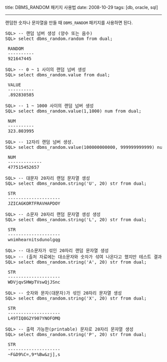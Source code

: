 title: DBMS_RANDOM 패키지 사용법
date: 2008-10-29
tags: [db, oracle, sql]

---
랜덤한 숫자나 문자열을 만들 때 `DBMS_RANDOM` 패키지를 사용하면 된다.
<!--more-->

<pre class="console">
SQL> -- 랜덤 넘버 생성 (양수 또는 음수)
SQL> select dbms_random.random from dual;

 RANDOM
 ----------
 921647445

SQL> -- 0 ~ 1 사이의 랜덤 넘버 생성
SQL> select dbms_random.value from dual;

 VALUE
 ----------
 .892830585

SQL> -- 1 ~ 1000 사이의 랜덤 넘버 생성
SQL> select dbms_random.value(1,1000) num from dual;

 NUM
 ----------
 323.803995

SQL> -- 12자리 랜덤 넘버 생성.
SQL> select dbms_random.value(100000000000, 999999999999) num from dual;

 NUM
 -------------
 477515452657

SQL> -- 대문자 20자리 랜덤 문자열 생성
SQL> select dbms_random.string('U', 20) str from dual;

 STR
 --------------------
 JZICAGKORTFRAVHAPDOY

SQL> -- 소문자 20자리 랜덤 문자열 생성 생성
SQL> select dbms_random.string('L', 20) str from dual;

 STR
 --------------------
 wnimhearnitsdunolgqg

SQL> -- 대소문자가 섞인 20자리 랜덤 문자열 생성
SQL> -- (출처 자료에는 대소문자와 숫자가 섞여 나온다고 했지만 테스트 결과 숫자는 나오지 않음.)
SQL> select dbms_random.string('A', 20) str from dual;

 STR
 --------------------
 WDVjqvSHWpTVswQjJSnc

SQL> -- 숫자와 문자(대문자)가 섞인 20자리 문자열 생성
SQL> select dbms_random.string('X', 20) str from dual;

 STR
 --------------------
 L49TIQ8G2Y907YNOFOMQ

SQL> -- 출력 가능한(printable) 문자로 20자리 문자열 생성
SQL> select dbms_random.string('P', 20) str from dual;

 STR
 --------------------
 ~F&D9%C=,9*%Bw&zj],s
</pre>
